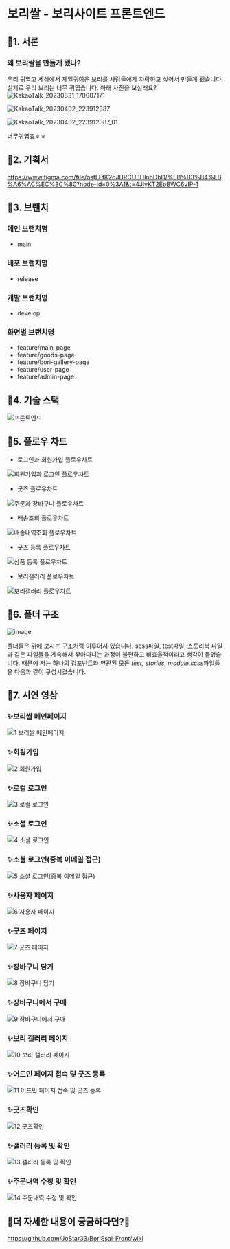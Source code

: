 # 보리쌀 - 보리사이트 프론트엔드

## 🐶1. 서론

### 왜 보리쌀을 만들게 됐나?
우리 귀엽고 세상에서 제일귀여운 보리를 사람들에게 자랑하고 싶어서 만들게 됐습니다. 실제로 우리 보리는 너무 귀엽습니다. 아래 사진을 보실래요? 
![KakaoTalk_20230331_170007171](https://user-images.githubusercontent.com/52379503/229061211-af0e2c3a-b9c0-4bcf-8b3c-a2a3ec0f4b28.jpg)

![KakaoTalk_20230402_223912387](https://user-images.githubusercontent.com/52379503/229356806-ba325358-1b0a-418d-b3ca-228ce130aa36.jpg)

![KakaoTalk_20230402_223912387_01](https://user-images.githubusercontent.com/52379503/229356815-3e63dd74-6097-44c6-9279-bb2ed97e746f.jpg)

너무귀엽죠ㅎㅎ
## 🐶2. 기획서

https://www.figma.com/file/ostLEtK2oJDRCU3HInhDbD/%EB%B3%B4%EB%A6%AC%EC%8C%80?node-id=0%3A1&t=4JlyKT2EoBWC6vIP-1

## 🐶3. 브랜치

### 메인 브랜치명

- main

### 배포 브랜치명

- release

### 개발 브랜치명

- develop

### 화면별 브랜치명

- feature/main-page
- feature/goods-page
- feature/bori-gallery-page
- feature/user-page
- feature/admin-page

## 🐶4. 기술 스택

![프론트엔드](https://user-images.githubusercontent.com/52379503/229461288-32589c12-a04c-4516-b41d-ba9818543d32.png)


## 🐶5. 플로우 차트

- 로그인과 회원가입 플로우차트

![회원가입과 로그인 플로우차트](https://user-images.githubusercontent.com/52379503/229060124-97532144-7917-46bb-be2c-e9635a18fea5.png)

- 굿즈 플로우차트

![주문과 장바구니 플로우차트](https://user-images.githubusercontent.com/52379503/229060118-d01b2df7-e2bf-4f42-b086-9cc3d08c52dd.png)

- 배송조회 플로우차트

![배송내역조회 플로우차트](https://user-images.githubusercontent.com/52379503/229060049-31577866-8efb-4a58-b2c2-d2ed16c3b27b.png)

- 굿즈 등록 플로우차트

![상품 등록 플로우차트](https://user-images.githubusercontent.com/52379503/229060092-07e1081f-4f1b-4159-9896-ebf203fc37a5.png)

- 보리갤러리 플로우차트

![보리갤러리 플로우차트](https://user-images.githubusercontent.com/52379503/229060070-a4c3fb88-ce49-4594-9352-8152a2532f28.png)


## 🐶6. 폴더 구조
![image](https://user-images.githubusercontent.com/52379503/229061537-8080493f-c2cb-4af6-9ad5-610dd9958542.png)

폴더들은 위에 보시는 구조처럼 이루어져 있습니다. scss파일, test파일, 스토리북 파일과 같은 파일들을 계속해서 찾아다니는 과정이 불편하고 비효율적이라고 생각이 들었습니다. 때문에 저는 하나의 컴포넌트와 연관된 모든 *test, stories, module.scss*파일들을 다음과 같이 구성시켰습니다. 

## 🐶7. 시연 영상

### ✨보리쌀 메인페이지
![1 보리쌀 메인페이지](https://user-images.githubusercontent.com/52379503/230714310-4bc6ceb5-064f-471e-a297-b34de86027fe.gif)

### ✨회원가입
![2 회원가입](https://user-images.githubusercontent.com/52379503/230714313-a524f3a7-4fcf-4231-8869-a6d1cde28dbe.gif)

### ✨로컬 로그인
![3 로컬 로그인](https://user-images.githubusercontent.com/52379503/230714315-733de401-bea8-4206-8f19-74028b3279cf.gif)

### ✨소셜 로그인
![4 소셜 로그인](https://user-images.githubusercontent.com/52379503/230714323-cf8f8ae8-f99d-4057-bf09-fa83d4bdca7a.gif)

### ✨소셜 로그인(중복 이메일 접근)
![5 소셜 로그인(중복 이메일 접근)](https://user-images.githubusercontent.com/52379503/230714330-4df22bb8-8b54-4a98-80b2-51d4465746a7.gif)

### ✨사용자 페이지
![6 사용자 페이지](https://user-images.githubusercontent.com/52379503/230714335-e9f725ce-136b-4161-9d59-825c0a7de25a.gif)

### ✨굿즈 페이지
![7 굿즈 페이지](https://user-images.githubusercontent.com/52379503/230714338-9da7976d-ad7c-4d40-bad2-322cb2abf814.gif)

### ✨장바구니 담기
![8 장바구니 담기](https://user-images.githubusercontent.com/52379503/230714348-a2fcf83d-8731-4bce-909c-bc3eb6c01a88.gif)

### ✨장바구니에서 구매
![9  장바구니에서 구매](https://user-images.githubusercontent.com/52379503/230714353-9454f923-d342-4732-93d8-799f3bbcca49.gif)

### ✨보리 갤러리 페이지
![10 보리 갤러리 페이지](https://user-images.githubusercontent.com/52379503/230714356-847eda5f-b4ea-44d4-9957-fb7125db3df7.gif)

### ✨어드민 페이지 접속 및 굿즈 등록
![11 어드민 페이지 접속 및 굿즈 등록](https://user-images.githubusercontent.com/52379503/230714362-ec2ac6de-269f-4f66-af36-a4796cc612b0.gif)

### ✨굿즈확인
![12 굿즈확인](https://user-images.githubusercontent.com/52379503/230714372-7318f727-c923-4e05-b6cc-3ba2ee62c9a4.gif)

### ✨갤러리 등록 및 확인
![13 갤러리 등록 및 확인](https://user-images.githubusercontent.com/52379503/230714373-ba91d6af-4e5b-476d-ac1e-a173b5cc1b7f.gif)

### ✨주문내역 수정 및 확인
![14 주문내역 수정 및 확인](https://user-images.githubusercontent.com/52379503/230714377-13942ad2-b9bf-49c8-b649-8c9387ce6bc1.gif)


## 🐶더 자세한 내용이 궁금하다면?🐶

https://github.com/JoStar33/BoriSsal-Front/wiki
